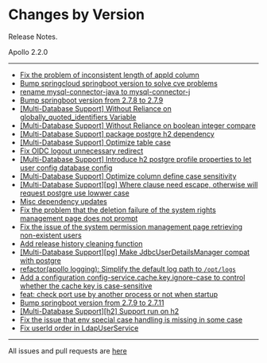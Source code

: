 Changes by Version
==================
Release Notes.

Apollo 2.2.0

------------------
* [Fix the problem of inconsistent length of appId column](https://github.com/apolloconfig/apollo/pull/4725)
* [Bump springcloud springboot version to solve cve problems](https://github.com/apolloconfig/apollo/pull/4712)
* [rename mysql-connector-java to mysql-connector-j](https://github.com/apolloconfig/apollo/pull/4748)
* [Bump springboot version from 2.7.8 to 2.7.9](https://github.com/apolloconfig/apollo/pull/4750)
* [[Multi-Database Support] Without Reliance on globally_quoted_identifiers Variable](https://github.com/apolloconfig/apollo/pull/4749)
* [[Multi-Database Support] Without Reliance on boolean integer compare](https://github.com/apolloconfig/apollo/pull/4757)
* [[Multi-Database Support] package postgre h2 dependency](https://github.com/apolloconfig/apollo/pull/4763)
* [[Multi-Database Support] Optimize table case](https://github.com/apolloconfig/apollo/pull/4768)
* [Fix OIDC logout unnecessary redirect](https://github.com/apolloconfig/apollo/pull/4773)
* [[Multi-Database Support] Introduce h2 postgre profile properties to let user config database config](https://github.com/apolloconfig/apollo/pull/4766)
* [[Multi-Database Support] Optimize column define case sensitivity](https://github.com/apolloconfig/apollo/pull/4776)
* [[Multi-Database Support][pg] Where clause need escape, otherwise will request postgre use lowwer case](https://github.com/apolloconfig/apollo/pull/4780)
* [Misc dependency updates](https://github.com/apolloconfig/apollo/pull/4784)
* [Fix the problem that the deletion failure of the system rights management page does not prompt](https://github.com/apolloconfig/apollo/pull/4803)
* [Fix the issue of the system permission management page retrieving non-existent users](https://github.com/apolloconfig/apollo/pull/4802)
* [Add release history cleaning function](https://github.com/apolloconfig/apollo/pull/4813)
* [[Multi-Database Support][pg] Make JdbcUserDetailsManager compat with postgre](https://github.com/apolloconfig/apollo/pull/4790)
* [refactor(apollo logging): Simplify the default log path to `/opt/logs`](https://github.com/apolloconfig/apollo/pull/4833)
* [Add a configuration config-service.cache.key.ignore-case to control whether the cache key is case-sensitive](https://github.com/apolloconfig/apollo/pull/4820)
* [feat: check port use by another process or not when startup](https://github.com/apolloconfig/apollo/pull/4656)
* [Bump springboot version from 2.7.9 to 2.7.11](https://github.com/apolloconfig/apollo/pull/4828)
* [[Multi-Database Support][h2] Support run on h2](https://github.com/apolloconfig/apollo/pull/4851)
* [Fix the issue that env special case handling is missing in some case](https://github.com/apolloconfig/apollo/pull/4887)
* [Fix userId order in LdapUserService](https://github.com/apolloconfig/apollo/pull/4771)

------------------
All issues and pull requests are [here](https://github.com/apolloconfig/apollo/milestone/13?closed=1)